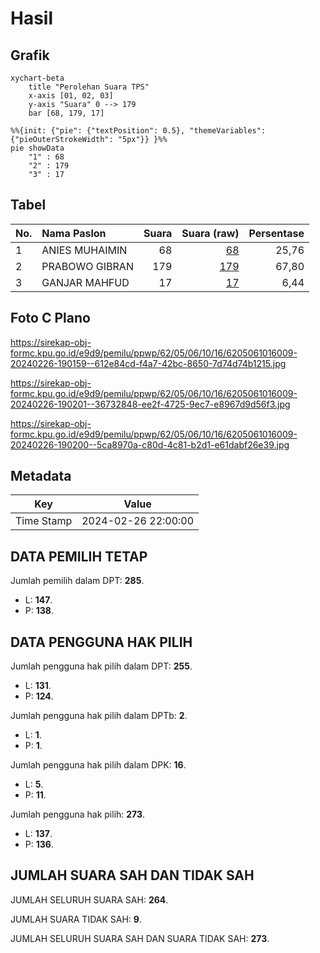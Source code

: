 # Hasil

## Grafik

```mermaid
xychart-beta
    title "Perolehan Suara TPS"
    x-axis [01, 02, 03]
    y-axis "Suara" 0 --> 179
    bar [68, 179, 17]
```

```mermaid
%%{init: {"pie": {"textPosition": 0.5}, "themeVariables": {"pieOuterStrokeWidth": "5px"}} }%%
pie showData
    "1" : 68
    "2" : 179
    "3" : 17
```

## Tabel

| No. | Nama Paslon    | Suara | Suara (raw) | Persentase |
|:--- |:-------------- | -----:| -----------:| ----------:|
| 1   | ANIES MUHAIMIN | 68    | [68][p-1]   | 25,76      |
| 2   | PRABOWO GIBRAN | 179   | [179][p-2]  | 67,80      |
| 3   | GANJAR MAHFUD  | 17    | [17][p-3]   | 6,44       |


[p-1]: https://github.com/gigit-pemilu/pemilu-2024-62-kalimantan-tengah/blob/main/pilpres/hitung-suara/sub/62-kalimantan-tengah/sub/05-barito-utara/sub/06-lahei/sub/1016-lahei-ii/sub/009-tps/sub/paslon-1.txt
[p-2]: https://github.com/gigit-pemilu/pemilu-2024-62-kalimantan-tengah/blob/main/pilpres/hitung-suara/sub/62-kalimantan-tengah/sub/05-barito-utara/sub/06-lahei/sub/1016-lahei-ii/sub/009-tps/sub/paslon-2.txt
[p-3]: https://github.com/gigit-pemilu/pemilu-2024-62-kalimantan-tengah/blob/main/pilpres/hitung-suara/sub/62-kalimantan-tengah/sub/05-barito-utara/sub/06-lahei/sub/1016-lahei-ii/sub/009-tps/sub/paslon-3.txt

## Foto C Plano

https://sirekap-obj-formc.kpu.go.id/e9d9/pemilu/ppwp/62/05/06/10/16/6205061016009-20240226-190159--612e84cd-f4a7-42bc-8650-7d74d74b1215.jpg

https://sirekap-obj-formc.kpu.go.id/e9d9/pemilu/ppwp/62/05/06/10/16/6205061016009-20240226-190201--36732848-ee2f-4725-9ec7-e8967d9d56f3.jpg

https://sirekap-obj-formc.kpu.go.id/e9d9/pemilu/ppwp/62/05/06/10/16/6205061016009-20240226-190200--5ca8970a-c80d-4c81-b2d1-e61dabf26e39.jpg


## Metadata

| Key        | Value               |
| ---------- | ------------------- |
| Time Stamp | 2024-02-26 22:00:00 |


## DATA PEMILIH TETAP

Jumlah pemilih dalam DPT: **285**.
 * L: **147**.
 * P: **138**.

## DATA PENGGUNA HAK PILIH

Jumlah pengguna hak pilih dalam DPT: **255**.
 * L: **131**.
 * P: **124**.

Jumlah pengguna hak pilih dalam DPTb: **2**.
 * L: **1**.
 * P: **1**.

Jumlah pengguna hak pilih dalam DPK: **16**.
 * L: **5**.
 * P: **11**.

Jumlah pengguna hak pilih: **273**.
 * L: **137**.
 * P: **136**.

## JUMLAH SUARA SAH DAN TIDAK SAH

JUMLAH SELURUH SUARA SAH: **264**.

JUMLAH SUARA TIDAK SAH: **9**.

JUMLAH SELURUH SUARA SAH DAN SUARA TIDAK SAH: **273**.


